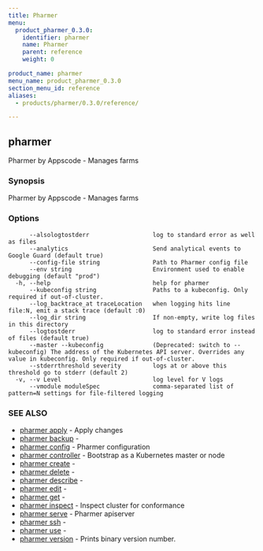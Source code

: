 ```yaml
---
title: Pharmer
menu:
  product_pharmer_0.3.0:
    identifier: pharmer
    name: Pharmer
    parent: reference
    weight: 0

product_name: pharmer
menu_name: product_pharmer_0.3.0
section_menu_id: reference
aliases:
  - products/pharmer/0.3.0/reference/

---
```

## pharmer

Pharmer by Appscode - Manages farms

### Synopsis

Pharmer by Appscode - Manages farms

### Options

```
      --alsologtostderr                  log to standard error as well as files
      --analytics                        Send analytical events to Google Guard (default true)
      --config-file string               Path to Pharmer config file
      --env string                       Environment used to enable debugging (default "prod")
  -h, --help                             help for pharmer
      --kubeconfig string                Paths to a kubeconfig. Only required if out-of-cluster.
      --log_backtrace_at traceLocation   when logging hits line file:N, emit a stack trace (default :0)
      --log_dir string                   If non-empty, write log files in this directory
      --logtostderr                      log to standard error instead of files (default true)
      --master --kubeconfig              (Deprecated: switch to --kubeconfig) The address of the Kubernetes API server. Overrides any value in kubeconfig. Only required if out-of-cluster.
      --stderrthreshold severity         logs at or above this threshold go to stderr (default 2)
  -v, --v Level                          log level for V logs
      --vmodule moduleSpec               comma-separated list of pattern=N settings for file-filtered logging
```

### SEE ALSO

* [pharmer apply](/docs/reference/pharmer_apply.md)	 - Apply changes
* [pharmer backup](/docs/reference/pharmer_backup.md)	 - 
* [pharmer config](/docs/reference/pharmer_config.md)	 - Pharmer configuration
* [pharmer controller](/docs/reference/pharmer_controller.md)	 - Bootstrap as a Kubernetes master or node
* [pharmer create](/docs/reference/pharmer_create.md)	 - 
* [pharmer delete](/docs/reference/pharmer_delete.md)	 - 
* [pharmer describe](/docs/reference/pharmer_describe.md)	 - 
* [pharmer edit](/docs/reference/pharmer_edit.md)	 - 
* [pharmer get](/docs/reference/pharmer_get.md)	 - 
* [pharmer inspect](/docs/reference/pharmer_inspect.md)	 - Inspect cluster for conformance
* [pharmer serve](/docs/reference/pharmer_serve.md)	 - Pharmer apiserver
* [pharmer ssh](/docs/reference/pharmer_ssh.md)	 - 
* [pharmer use](/docs/reference/pharmer_use.md)	 - 
* [pharmer version](/docs/reference/pharmer_version.md)	 - Prints binary version number.

